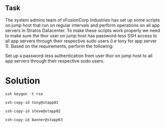 ## Task 

The system admins team of xFusionCorp Industries has set up some scripts on jump host that run on regular intervals and perform operations on all app servers in Stratos Datacenter. To make these scripts work properly we need to make sure the thor user on jump host has password-less SSH access to all app servers through their respective sudo users (i.e tony for app server 1). Based on the requirements, perform the following:



Set up a password-less authentication from user thor on jump host to all app servers through their respective sudo users.

# Solution

```ssh keygen -t rsa ```

```ssh-copy-id tony@stapp01```

```ssh-copy-id steve@stapp02```

```ssh-copy-id banner@stapp03```
